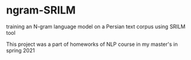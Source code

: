 # ngram-SRILM
training an N-gram language model on a Persian text corpus using SRILM tool


This project was a part of homeworks of NLP course in my master's in spring 2021 
